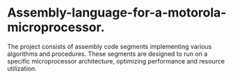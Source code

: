 # Assembly-language-for-a-motorola-microprocessor.
The project consists of assembly code segments implementing various algorithms and procedures. These segments are designed to run on a specific microprocessor architecture, optimizing performance and resource utilization.
